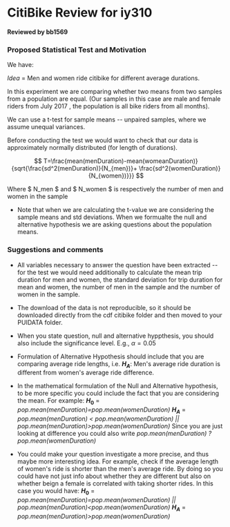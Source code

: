# CitiBike Review for iy310
**Reviewed by bb1569** 

### Proposed Statistical Test and Motivation

We have:

*Idea* = Men and women ride citibike for different average durations. 

In this experiment we are comparing whether two means from two samples from a population are equal. (Our samples in this case are male and female riders from July 2017 , the population is all bike riders from all months).

We can use a t-test for sample means -- unpaired samples, where we assume unequal variances. 

Before conducting the test we would want to check that our data is approximately normally distributed (for length of durations). 

$$
	 T=\frac{mean(menDuration)-mean(womeanDuration)}{sqrt{\frac{sd^2(menDuration)}{N_{men})}+ \frac{sd^2(womenDuration)}{N_{women})}}}
$$

Where $ N_men $ and $ N_women $ is respectively the number of men and women in the sample

* Note that when we are calculating the t-value we are considering the sample means and std deviations.  When we formualte the null and alternative hypothesis we are asking questions about the population means. 


### Suggestions and comments

* All variables necessary to answer the question have been extracted -- for the test we would need additionally to calculate the mean trip duration for men and women, the standard deviation for trip duration for mean and women, the number of men in the sample and the number of women in the sample. 

* The download of the data is not reproducible, so it should be downloaded directly from the cdf citibike folder and then moved to your PUIDATA folder. 

* When you state question, null and alternative hyppthesis, you should also include the significance level. E.g., $\alpha=0.05$

* Formulation of Alternative Hypothesis should include that you are comparing average ride lengths, i.e. 
__$H_A$__: Men's average ride duration is different from women's average ride difference. 

* In the mathematical formulation of the Null and Alternative hypothesis, to be more specific you could include the fact that you are considering the mean. For example:
__$H_0$__ =  *pop.mean(menDuration)=pop.mean(womenDuration)*
__$H_A$__ = *pop.mean(menDuration) < pop.mean(womenDuration) || pop.mean(menDuration)>pop.mean(womenDuration)*
Since you are just looking at difference you could also write *pop.mean(menDuration) ? pop.mean(womenDuration)*
    

* You could make your question investigate a more precise, and thus maybe more interesting idea. For example, check if the average length of women's ride is shorter than the men's average ride. By doing so you could have not just info about whether they are different but also on whether beign a female is correlated with taking shorter rides. In this case you would have: 
__$H_0$__ = *pop.mean(menDuration)=pop.mean(womenDuration) || pop.mean(menDuration)<pop.mean(womenDuration)*
__$H_A$__ = *pop.mean(menDuration)>pop.mean(womenDuration)*